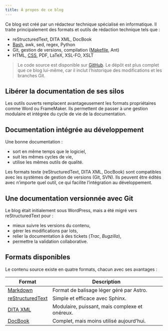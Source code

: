 ```yaml
---
title: À propos de ce blog
---
```


Ce blog est créé par un rédacteur technique spécialisé en informatique.
Il traite principalement des formats et outils de rédaction technique tels que :

* reStructuredText, DITA XML, DocBook
* [Bash](https://github.com/olivier-carrere/redaction-technique.org/tree/master/scripts), awk, sed, regex, Python
* Git, gestion de versions, compilation ([Makefile](https://github.com/olivier-carrere/redaction-technique.org/commits/master/Makefile), Ant)
* HTML, [CSS](https://github.com/olivier-carrere/redaction-technique.org/tree/master/_static), PDF, LaTeX, XSL-FO, XSLT

> Le code source est disponible sur [GitHub](https://github.com/olivier-carrere/redaction-technique.org).
> Le dépôt est plus complet que ce blog lui-même, car il inclut l’historique des modifications et les branches Git.

## Libérer la documentation de ses silos

Les outils ouverts remplacent avantageusement les formats propriétaires comme Word ou FrameMaker.
Ils permettent de passer à une gestion modulaire et intégrée du cycle de vie de la documentation.

## Documentation intégrée au développement

Une bonne documentation :

* sort en même temps que le logiciel,
* suit les mêmes cycles de vie,
* utilise les mêmes outils de qualité.

Les formats texte (reStructuredText, DITA XML, DocBook) sont compatibles avec les systèmes de gestion de versions (Git, SVN).
Ils peuvent être édités avec n’importe quel outil, ce qui facilite l’intégration au développement.

## Une documentation versionnée avec Git

Le blog était initialement sous WordPress, mais a été migré vers reStructuredText pour :

* mieux suivre les versions du contenu,
* gérer les modifications par lots,
* relier la documentation à des tickets (*Trac*, *Bugzilla*),
* permettre la validation collaborative.

## Formats disponibles

Le contenu source existe en quatre formats, chacun avec ses avantages :

| Format                                                                                     | Description                             |
| ------------------------------------------------------------------------------------------ | --------------------------------------- |
| [Markdown](https://github.com/olivier-carrere/redaction-technique.org/tree/astro/wretched-equinox/src/content/docs/guides) | Format de balisage léger géré par Astro.          |
| [reStructuredText](https://github.com/olivier-carrere/redaction-technique.org/tree/master) | Simple et efficace avec Sphinx.          |
| [DITA XML](https://github.com/olivier-carrere/redaction-technique.org/tree/DITA_XML)       | Modulaire, puissant, mais complexe et onéreux.                   |
| [DocBook](https://github.com/olivier-carrere/redaction-technique.org/tree/DocBook)         | Complet, mais moins utilisé aujourd’hui. |

